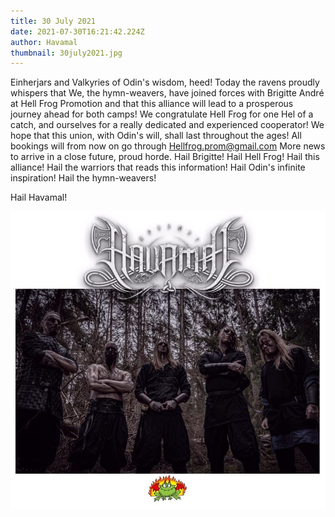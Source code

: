 ```yaml
---
title: 30 July 2021
date: 2021-07-30T16:21:42.224Z
author: Havamal
thumbnail: 30july2021.jpg
---
```


Einherjars and Valkyries of Odin's wisdom, heed!
Today the ravens proudly whispers that We, the hymn-weavers, have joined forces with Brigitte André at Hell Frog Promotion and that this alliance will lead to a prosperous journey ahead for both camps!
We congratulate Hell Frog for one Hel of a catch, and ourselves for a really dedicated and experienced cooperator! We hope that this union, with Odin's will, shall last throughout the ages!
All bookings will from now on go through [Hellfrog.prom@gmail.com](<mailto: Hellfrog.prom@gmail.com>)
More news to arrive in a close future, proud horde.
Hail Brigitte! Hail Hell Frog! Hail this alliance! Hail the warriors that reads this information! Hail Odin's infinite inspiration! Hail the hymn-weavers!

Hail Havamal!

![30july2021.jpg](./30july2021.jpg)
